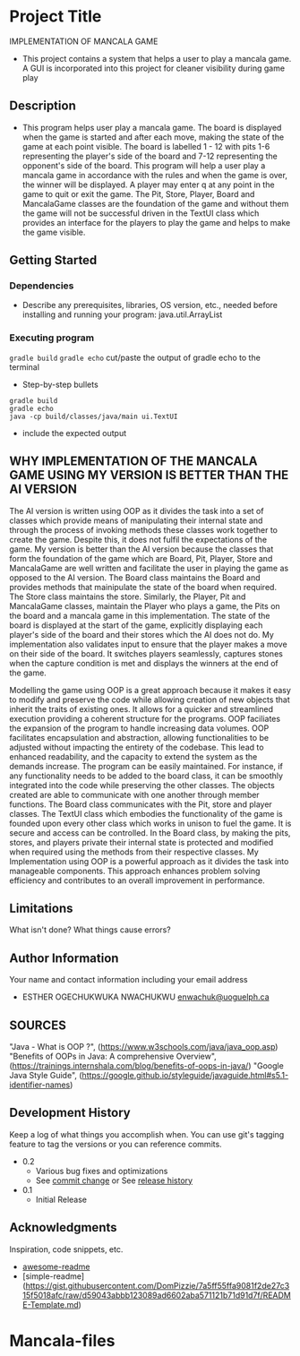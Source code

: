 # Project Title
IMPLEMENTATION OF MANCALA GAME

- This project contains a system that helps a user to play a mancala game. A GUI is incorporated
into this project for cleaner visibility during game play

## Description
- This program helps user play a mancala game. The board is displayed when the game is started and after each move, making the state of the game at each
point visible. The board is labelled 1 - 12 with pits 1-6 representing the player's side of the board and 7-12 representing the opponent's side of the board.
This program will help a user play a mancala game in accordance with the rules and when the game is over, the winner will be displayed. A player may enter q at 
any point in the game to quit or exit the game. The Pit, Store, Player, Board and MancalaGame classes are the foundation of the game and without them the 
game will not be successful driven in the TextUI class which provides an interface for the players to play the game and helps to make the game visible.


## Getting Started

### Dependencies

* Describe any prerequisites, libraries, OS version, etc., needed before installing and running your program: java.util.ArrayList


### Executing program

   `gradle build`
   `gradle echo`
   cut/paste the output of gradle echo to the terminal

* Step-by-step bullets
```
gradle build
gradle echo
java -cp build/classes/java/main ui.TextUI
```
* include the expected output

## WHY IMPLEMENTATION OF THE MANCALA GAME USING MY VERSION IS BETTER THAN THE AI VERSION
The AI version is written using OOP as it divides the task into a set of classes which provide means of manipulating their internal state and through
the process of invoking methods these classes work together to create the game. Despite this, it does not fulfil the expectations of the game. My version 
is better than the AI version because the classes that form the foundation of the game which are Board, Pit, Player, Store and MancalaGame are well written 
and facilitate the user in playing the game as opposed to the AI version. The Board class maintains the Board and provides methods that mainipulate the state
of the board when required. The Store class maintains the store. Similarly, the Player, Pit and MancalaGame classes, maintain the Player who plays a game, the 
Pits on the board and a mancala game in this implementation.
The state of the board is displayed at the start of the game, explicitly displaying each player's side of the board and their stores which the AI does not do.
My implementation also validates input to ensure that the player makes a move on their side of the board. It switches players seamlessly, captures stones when the
capture condition is met and displays the winners at the end of the game.

Modelling the game using OOP is a great approach because it makes it easy to modify and preserve the code while allowing creation of new objects that inherit the traits
of existing ones. It allows for a quicker and streamlined execution providing a coherent structure for the programs. OOP faciliates the expansion of the program to handle
increasing data volumes. OOP facilitates encapsulation and abstraction, allowing functionalities to be adjusted without impacting the entirety of the codebase. This lead to 
enhanced readability, and the capacity to extend the system as the demands increase. The program can be easily maintained. For instance, if any functionality needs to be added
to the board class, it can be smoothly integrated into the code while preserving the other classes.
The objects created are able to communicate with one another through member functions. The Board class communicates with the Pit, store and player classes. The TextUI class
which embodies the functionality of the game is founded upon every other class which works in unison to fuel the game.
It is secure and access can be controlled. In the Board class, by making the pits, stores, and players private their internal state is protected and modified when required
using the methods from their respective classes. My Implementation using OOP is a powerful approach as it divides the task
into manageable components. This approach enhances problem solving efficiency and contributes to an overall improvement in performance.



## Limitations

What isn't done? What things cause errors?   

## Author Information

Your name and contact information including your email address
- ESTHER OGECHUKWUKA NWACHUKWU enwachuk@uoguelph.ca

## SOURCES  
"Java - What is OOP ?", (https://www.w3schools.com/java/java_oop.asp)
"Benefits of OOPs in Java: A comprehensive Overview", (https://trainings.internshala.com/blog/benefits-of-oops-in-java/)
"Google Java Style Guide", (https://google.github.io/styleguide/javaguide.html#s5.1-identifier-names)

## Development History

Keep a log of what things you accomplish when.  You can use git's tagging feature to tag the versions or you can reference commits.

* 0.2
    * Various bug fixes and optimizations
    * See [commit change]() or See [release history]()
* 0.1
    * Initial Release

## Acknowledgments

Inspiration, code snippets, etc.
* [awesome-readme](https://github.com/matiassingers/awesome-readme)
* [simple-readme] (https://gist.githubusercontent.com/DomPizzie/7a5ff55ffa9081f2de27c315f5018afc/raw/d59043abbb123089ad6602aba571121b71d91d7f/README-Template.md)



# Mancala-files
